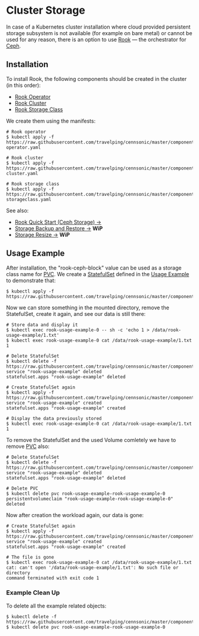 # Cluster Storage

In case of a Kubernetes cluster installation where cloud provided persistent
storage subsystem is not available (for example on bare metal) or cannot be used
for any reason, there is an option to use [Rook] — the orchestrator for [Ceph].

## Installation

To install Rook, the following components should be created in the cluster (in
this order):

- [Rook Operator]
- [Rook Cluster]
- [Rook Storage Class]

We create them using the manifests:

```
# Rook operator
$ kubectl apply -f https://raw.githubusercontent.com/travelping/cennsonic/master/components/storage/rook-operator.yaml

# Rook cluster
$ kubectl apply -f https://raw.githubusercontent.com/travelping/cennsonic/master/components/storage/rook-cluster.yaml

# Rook storage class
$ kubectl apply -f https://raw.githubusercontent.com/travelping/cennsonic/master/components/storage/rook-storageclass.yaml
```

See also:

* [Rook Quick Start (Ceph Storage) →]
* [Storage Backup and Restore →] **WiP**
* [Storage Resize →] **WiP**

## Usage Example

After installation, the "rook-ceph-block" value can be used as a storage class
name for [PVC]. We create a [StatefulSet] defined in the [Usage Example] to
demonstrate that:

```
$ kubectl apply -f https://raw.githubusercontent.com/travelping/cennsonic/master/components/storage/example.yaml
```

Now we can store something in the mounted directory, remove the StatefulSet,
create it again, and see our data is still there:

```
# Store data and display it
$ kubectl exec rook-usage-example-0 -- sh -c 'echo 1 > /data/rook-usage-example/1.txt'
$ kubectl exec rook-usage-example-0 cat /data/rook-usage-example/1.txt
1

# Delete StatefulSet
$ kubectl delete -f https://raw.githubusercontent.com/travelping/cennsonic/master/components/storage/example.yaml
service "rook-usage-example" deleted
statefulset.apps "rook-usage-example" deleted

# Create StatefulSet again
$ kubectl apply -f https://raw.githubusercontent.com/travelping/cennsonic/master/components/storage/example.yaml
service "rook-usage-example" created
statefulset.apps "rook-usage-example" created

# Display the data previously stored
$ kubectl exec rook-usage-example-0 cat /data/rook-usage-example/1.txt
1
```

To remove the StatefulSet and the used Volume comletely we have to remove [PVC]
also:

```
# Delete StatefulSet
$ kubectl delete -f https://raw.githubusercontent.com/travelping/cennsonic/master/components/storage/example.yaml
service "rook-usage-example" deleted
statefulset.apps "rook-usage-example" deleted

# Delete PVC
$ kubectl delete pvc rook-usage-example-rook-usage-example-0
persistentvolumeclaim "rook-usage-example-rook-usage-example-0" deleted
```

Now after creation the workload again, our data is gone:

```
# Create StatefulSet again
$ kubectl apply -f https://raw.githubusercontent.com/travelping/cennsonic/master/components/storage/example.yaml
service "rook-usage-example" created
statefulset.apps "rook-usage-example" created

# The file is gone
$ kubectl exec rook-usage-example-0 cat /data/rook-usage-example/1.txt
cat: can't open '/data/rook-usage-example/1.txt': No such file or directory
command terminated with exit code 1
```

### Example Clean Up

To delete all the example related objects:

```
$ kubectl delete -f https://raw.githubusercontent.com/travelping/cennsonic/master/components/storage/example.yaml
$ kubectl delete pvc rook-usage-example-rook-usage-example-0
```

<!-- Links -->

[PVC]: https://kubernetes.io/docs/concepts/storage/persistent-volumes/#persistentvolumeclaims
[StatefulSet]: https://kubernetes.io/docs/concepts/workloads/controllers/statefulset
[Usage Example]: ../../components/storage/example.yaml

[Ceph]: https://ceph.com
[Rook]: https://rook.io/docs/rook/v0.9
[Rook Cluster]: ../../components/storage/rook-cluster.yaml
[Rook Operator]: ../../components/storage/rook-operator.yaml
[Rook Storage Class]: ../../components/storage/rook-storageclass.yaml

[Storage Resize →]: resize.md
[Storage Backup and Restore →]: backup_and_restore.md
[Rook Quick Start (Ceph Storage) →]: https://rook.io/docs/rook/v0.9/ceph-quickstart.html
